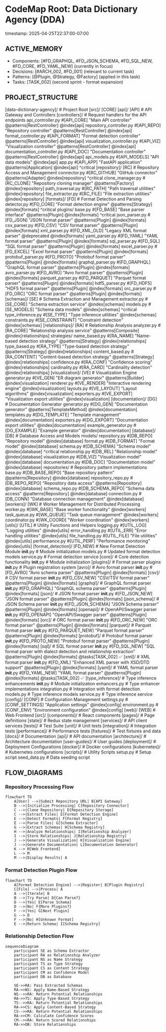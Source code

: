 # CodeMap Root: Data Dictionary Agency (DDA)
timestamp: 2025-04-25T22:37:00-07:00

## ACTIVE_MEMORY
- Components: [#FD_GRAPHQL, #FD_JSON_SCHEMA, #FD_SQL_NEW, #FD_CORE, #FD_YAML_NEW] (currently in focus)
- Decisions: [#ARCH_002, #FD_001] (relevant to current task)
- Patterns: [@Plugin, @Strategy, @Factory] (applied in this task)
- Tasks: [TASK_002] (second sprint - format expansion)

## PROJECT_STRUCTURE
[data-dictionary-agency]/ # Project Root
  [src]/ [CORE]
    [api]/ [API] # API Gateway and Controllers
      [controllers]/ # Request handlers for the API endpoints
        api_controller.py #[API_CORE] "Main API controller" @patterns[RestController] @index[api]
        repository_controller.py #[API_REPO] "Repository controller" @patterns[RestController] @index[api]
        format_controller.py #[API_FORMAT] "Format detection controller" @patterns[RestController] @index[api]
        visualization_controller.py #[API_VIZ] "Visualization controller" @patterns[RestController] @index[api]
        documentation_controller.py #[API_DOC] "Documentation controller" @patterns[RestController] @index[api]
      api_models.py #[API_MODELS] "API data models" @index[api]
      app.py #[API_APP] "FastAPI application" @patterns[Application] @index[api] ^critical
    [repository]/ [RC] # Repository Access and Management
      connector.py #[RC_GITHUB] "GitHub connector" @patterns[Adapter] @index[repository] ^critical
      clone_manager.py #[RC_CLONE] "Repository cloning manager" @patterns[Factory] @index[repository]
      path_traversal.py #[RC_PATH] "Path traversal utilities" @index[repository]
      file_extractor.py #[RC_FILE] "File extraction utilities" @index[repository]
    [formats]/ [FD] # Format Detection and Parsing
      detector.py #[FD_CORE] "Format detection engine" @patterns[Strategy] @index[formats] ^critical
      plugins/
        base.py #[FD_BASE] "Base parser interface" @patterns[Plugin] @index[formats] ^critical
        json_parser.py #[FD_JSON] "JSON format parser" @patterns[Plugin] @index[formats]
        csv_parser.py #[FD_CSV] "CSV format parser" @patterns[Plugin] @index[formats]
        <!-- Older parsers will be migrated to the new structure -->
        xml_parser.py #[FD_XML_OLD] "Legacy XML format parser" @deprecated @index[formats]
        yaml_parser.py #[FD_YAML] "YAML format parser" @patterns[Plugin] @index[formats]
        sql_parser.py #[FD_SQL] "SQL format parser" @patterns[Plugin] @index[formats]
        excel_parser.py #[FD_EXCEL] "Excel format parser" @patterns[Plugin] @index[formats]
        protobuf_parser.py #[FD_PROTO] "Protobuf format parser" @patterns[Plugin] @index[formats]
        graphql_parser.py #[FD_GRAPHQL] "GraphQL format parser" @patterns[Plugin] @index[formats]
        avro_parser.py #[FD_AVRO] "Avro format parser" @patterns[Plugin] @index[formats]
        parquet_parser.py #[FD_PARQUET] "Parquet format parser" @patterns[Plugin] @index[formats]
        hdf5_parser.py #[FD_HDF5] "HDF5 format parser" @patterns[Plugin] @index[formats]
        orc_parser.py #[FD_ORC] "ORC format parser" @patterns[Plugin] @index[formats]
    [schemas]/ [SE] # Schema Extraction and Management
      extractor.py #[SE_CORE] "Schema extraction service" @index[schemas]
      models.py #[SE_MODELS] "Schema data models" @index[schemas] ^critical
      type_inference.py #[SE_TYPE] "Type inference utilities" @index[schemas]
      constraints.py #[SE_CONSTRAINT] "Constraint detection" @index[schemas]
    [relationships]/ [RA] # Relationship Analysis
      analyzer.py #[RA_CORE] "Relationship analysis service" @patterns[Composite] @index[relationships]
      strategies/
        name_based.py #[RA_NAME] "Name-based detection strategy" @patterns[Strategy] @index[relationships]
        type_based.py #[RA_TYPE] "Type-based detection strategy" @patterns[Strategy] @index[relationships]
        content_based.py #[RA_CONTENT] "Content-based detection strategy" @patterns[Strategy] @index[relationships]
      confidence.py #[RA_CONF] "Confidence scoring" @index[relationships]
      cardinality.py #[RA_CARD] "Cardinality detection" @index[relationships]
    [visualization]/ [VE] # Visualization Engine
      generator.py #[VE_GEN] "ER diagram generator" @patterns[Builder] @index[visualization]
      renderer.py #[VE_RENDER] "Interactive rendering engine" @index[visualization]
      layouts.py #[VE_LAYOUT] "Layout algorithms" @index[visualization]
      exporters.py #[VE_EXPORT] "Visualization export utilities" @index[visualization]
    [documentation]/ [DG] # Documentation Generator
      generator.py #[DG_GEN] "Documentation generator" @patterns[TemplateMethod] @index[documentation]
      templates.py #[DG_TEMPLATE] "Template management" @index[documentation]
      exporters.py #[DG_EXPORT] "Documentation export utilities" @index[documentation]
      example_generator.py #[DG_EXAMPLE] "Example generator" @index[documentation]
    [database]/ [DB] # Database Access and Models
      models/
        repository.py #[DB_REPO] "Repository model" @index[database]
        format.py #[DB_FORMAT] "Format model" @index[database]
        schema.py #[DB_SCHEMA] "Schema model" @index[database] ^critical
        relationship.py #[DB_REL] "Relationship model" @index[database]
        visualization.py #[DB_VIZ] "Visualization model" @index[database]
        documentation.py #[DB_DOC] "Documentation model" @index[database]
      repositories/ # Repository pattern implementations
        base.py #[DB_BASE_REPO] "Base repository pattern" @patterns[Repository] @index[database]
        repository_repo.py #[DB_REPO_REPO] "Repository data access" @patterns[Repository] @index[database]
        schema_repo.py #[DB_SCHEMA_REPO] "Schema data access" @patterns[Repository] @index[database]
      connection.py #[DB_CONN] "Database connection management" @index[database]
    [workers]/ [WK] # Worker Management for Distributed Processing
      worker.py #[WK_BASE] "Base worker functionality" @index[workers]
      task_queue.py #[WK_QUEUE] "Task queue management" @index[workers]
      coordinator.py #[WK_COORD] "Worker coordination" @index[workers]
    [utils]/ [UTIL] # Utility Functions and Helpers
      logging.py #[UTIL_LOG] "Logging utilities" @index[utils]
      error_handling.py #[UTIL_ERR] "Error handling utilities" @index[utils]
      file_handling.py #[UTIL_FILE] "File utilities" @index[utils]
      performance.py #[UTIL_PERF] "Performance monitoring" @index[utils]
    [format_detection]/ [FD_NEW] # New Format Detection Module
      __init__.py # Module initialization
      models.py # Updated format detection models
      service.py # Format detection service
      [core]/ # Core detection functionality
        __init__.py # Module initialization
      [plugins]/ # Format parser plugins
        __init__.py # Plugin registration system
        [avro]/ # Avro format parser
          __init__.py #[FD_AVRO] "Avro schema parser" @patterns[Plugin] @index[formats]
        [csv]/ # CSV format parser
          __init__.py #[FD_CSV_NEW] "CSV/TSV format parser" @patterns[Plugin] @index[formats]
        [graphql]/ # GraphQL format parser
          __init__.py #[FD_GRAPHQL] "GraphQL schema parser" @patterns[Plugin] @index[formats]
        [json]/ # JSON format parser
          __init__.py #[FD_JSON_NEW] "JSON format parser" @patterns[Plugin] @index[formats]
        [json_schema]/ # JSON Schema parser
          __init__.py #[FD_JSON_SCHEMA] "JSON Schema parser" @patterns[Plugin] @index[formats]
        [openapi]/ # OpenAPI/Swagger parser
          __init__.py #[FD_OPENAPI] "OpenAPI/Swagger parser" @patterns[Plugin] @index[formats]
        [orc]/ # ORC format parser
          __init__.py #[FD_ORC_NEW] "ORC format parser" @patterns[Plugin] @index[formats]
        [parquet]/ # Parquet format parser
          __init__.py #[FD_PARQUET_NEW] "Parquet format parser" @patterns[Plugin] @index[formats]
        [protobuf]/ # Protobuf format parser
          __init__.py #[FD_PROTO_NEW] "Protobuf format parser" @patterns[Plugin] @index[formats]
        [sql]/ # SQL format parser
          __init__.py #[FD_SQL_NEW] "SQL format parser with dialect detection and relationship extraction" @patterns[Plugin] @index[formats] @tasks[TASK_002] ✅
        [xml]/ # XML format parser
          __init__.py #[FD_XML] "Enhanced XML parser with XSD/DTD support" @patterns[Plugin] @index[formats]
        [yaml]/ # YAML format parser
          __init__.py #[FD_YAML_NEW] "YAML format parser" @patterns[Plugin] @index[formats] @tasks[TASK_002] ✅
      [type_inference]/ # Type inference enhancements
        __init__.py # Module initialization
        enhancers.py # Type enhancer implementations
        integration.py # Integration with format detection
        models.py # Type inference models
        service.py # Type inference service
    [config]/ [CONF] # Configuration Management
      settings.py #[CONF_SETTINGS] "Application settings" @index[config]
      environment.py #[CONF_ENV] "Environment configuration" @index[config]
  [web]/ [WEB] # Web Frontend
    [src]/
      [components]/ # React components
      [pages]/ # Page definitions
      [state]/ # Redux state management
      [services]/ # API client services
  [tests]/ # Test Suite
    [unit]/ # Unit tests
    [integration]/ # Integration tests
    [performance]/ # Performance tests
    [fixtures]/ # Test fixtures and data
  [docs]/ # Documentation
    [api]/ # API documentation
    [architecture]/ # Architecture documentation
    [user-guides]/ # User guides
  [deployment]/ # Deployment Configurations
    [docker]/ # Docker configurations
    [kubernetes]/ # Kubernetes configurations
  [scripts]/ # Utility Scripts
    setup.py # Setup script
    seed_data.py # Data seeding script

## FLOW_DIAGRAMS

### Repository Processing Flow
```mermaid
flowchart TD
    A[User] -->|Submit Repository URL| B[API Gateway]
    B -->|Initialize Processing| C[Repository Connector]
    C -->|Clone Repository| D[Repository Storage]
    C -->|Extract Files| E[Format Detection Engine]
    E -->|Detect Formats| F[Format Registry]
    E -->|Parse Files| G[Schema Extractor]
    G -->|Extract Schemas| H[Schema Registry]
    H -->|Analyze Relationships| I[Relationship Analyzer]
    I -->|Store Relationships| J[Relationship Registry]
    J -->|Generate Visualization| K[Visualization Engine]
    J -->|Generate Documentation| L[Documentation Generator]
    K --> M[Web Frontend]
    L --> M
    M -->|Display Results| A
```

### Format Detection Plugin Flow
```mermaid
flowchart TD
    A[Format Detection Engine] -->|Register| B[Plugin Registry]
    C[File] -->|Process| A
    A -->|Iterate| B
    B -->|Try Parse| D{Can Parse?}
    D -->|Yes| E[Parse Schema]
    D -->|No| F{More Plugins?}
    F -->|Yes| G[Next Plugin]
    G --> D
    F -->|No| H[Unknown Format]
    E -->|Return Schema| I[Schema Registry]
```

### Relationship Detection Flow
```mermaid
sequenceDiagram
    participant SE as Schema Extractor
    participant RA as Relationship Analyzer
    participant NS as Name Strategy
    participant TS as Type Strategy
    participant CS as Content Strategy
    participant CM as Confidence Model
    participant DB as Database
    
    SE->>RA: Pass Extracted Schemas
    RA->>NS: Apply Name-Based Strategy
    NS-->>RA: Return Potential Relationships
    RA->>TS: Apply Type-Based Strategy
    TS-->>RA: Return Potential Relationships
    RA->>CS: Apply Content-Based Strategy
    CS-->>RA: Return Potential Relationships
    RA->>CM: Calculate Confidence Scores
    CM-->>RA: Return Scored Relationships
    RA->>DB: Store Relationships
